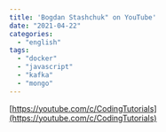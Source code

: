```yaml
---
title: 'Bogdan Stashchuk" on YouTube'
date: "2021-04-22"
categories:
  - "english"
tags:
  - "docker"
  - "javascript"
  - "kafka"
  - "mongo"
---
```


[https://youtube.com/c/CodingTutorials](https://youtube.com/c/CodingTutorials)
